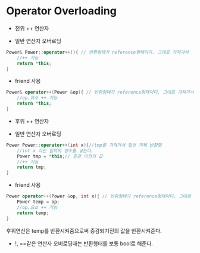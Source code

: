 # Operator Overloading

* 전위 ++ 연산자

* 일반 연산자 오버로딩

```c++
Power& Power::operator++(){ // 반환형태가 reference형태이다. 그대로 가져가서
    //++ 기능
    return *this;
}
```

* friend 사용

```c++
Power& operator++(Power &op){ // 반환형태가 reference형태이다. 그대로 가져가서
    //op.요소 ++ 기능
    return *this;
}
```



* 후위 ++ 연산자

* 일반 연산자 오버로딩

```c++
Power Power::operator++(int x){//tmp를 가져가서 일반 객체 반환형 
    //int x 라는 임의의 정수를 넣는다.
	Power tmp = *this;// 증감 이전의 값
    //++ 기능
    return tmp;
}
```

* friend 사용

```c++
Power operator++(Power &op, int x){ // 반환형태가 reference형태이다. 그대로 가져가서
    Power temp = op;
    //op.요소 ++ 기능
    return temp;
}
```



후위연산은 temp를 반환시켜줌으로써 증감되기전의 값을 반환시켜준다.

* !, ==같은 연산자 오버로딩때는 반환형태를 보통 bool로 해준다.